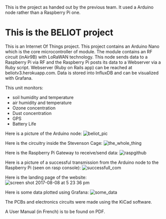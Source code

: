 This is the project as handed out by the previous team. It used a Arduino node rather than a Raspberry Pi one.

# This is the BELIOT project
This is an Internet Of Things project.
This project contains an Arduino Nano which is the core microcontroller of module.
The module contains an RF circuit (inAir9B) with LoRaWAN technology. This node sends
data to a Raspberry Pi via RF and the Raspberry Pi posts its data to a Webserver via a Ruby script.
Webserver (Ruby on Rails app) can be reached at beliotv3.herokuapp.com. Data is stored into InfluxDB and can be visualized with Grafana.

This unit monitors:
- soil humidity and temperature
- air humidity and temperature
- Ozone concentration
- Dust concentration
- GPS
- Battery Life

Here is a picture of the Arduino node:
![beliot_pic](https://user-images.githubusercontent.com/16928726/29093577-4a29306c-7c58-11e7-8864-ddb7ac480732.png)

Here is the circuitry inside the Stevenson Cage:
![the_whole_thing](https://user-images.githubusercontent.com/16928726/29093455-e90f69e0-7c57-11e7-80f1-716bd4409998.JPG)

Here is the Raspberry Pi Gateway to receive/send data:
![raspgithub](https://user-images.githubusercontent.com/16928726/29094369-166655cc-7c5b-11e7-8d36-807ad8b1e19a.png)

Here is a picture of a successful transmission from the Arduino node to the Raspberry Pi (seen on rasp console):
![successfull_com](https://user-images.githubusercontent.com/16928726/29095162-f175a90e-7c5d-11e7-9ff5-2bbf4e1dd3f9.png)

Here is the landing page of the website:
![screen shot 2017-08-08 at 5 23 36 pm](https://user-images.githubusercontent.com/16928726/29095310-5f8bb9ce-7c5e-11e7-8f9c-d5be9c80da68.png)

Here is some data plotted using Grafana:
![some_data](https://user-images.githubusercontent.com/16928726/29095391-acc39662-7c5e-11e7-8b95-378279aaa10e.png)

The PCBs and electronics circuits were made using the KiCad software.

A User Manual (in French) is to be found on PDF.
